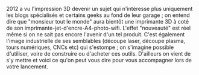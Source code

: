 2012 a vu l'impression 3D devenir un sujet qui n'intéresse plus uniquement les
blogs spécialisés et certains geeks au fond de leur garage ; on entend dire que
"monsieur tout le monde" aura bientôt une imprimante 3D à coté de son
imprimante-jet-d'encre-A4-photo-wifi. L'effet "nouveauté" est réel même si on
ne sait pas encore l'avenir d'un tel produit. C'est également l'image
industrielle de ses semblables (découpe laser, découpe plasma, tours
numériques, CNCs etc) qui s'estompe ; on s'imagine possible d'utiliser, voire
de construire ou d'acheter ces outils. D'ailleurs on vient de s'y mettre et
voici ce qu'on peut vous dire pour vous accompagner lors de votre lancement.

